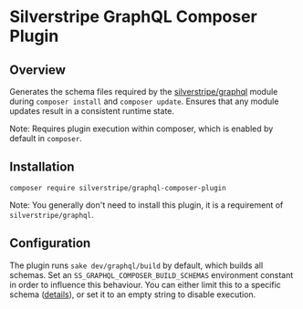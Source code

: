 # Silverstripe GraphQL Composer Plugin

## Overview

Generates the schema files required by
the [silverstripe/graphql](https://github.com/silverstripe/silverstripe-graphql) module
during `composer install` and `composer update`.
Ensures that any module updates result in a consistent runtime state.



Note: Requires plugin execution within composer, which is enabled by default in `composer`.

## Installation

```
composer require silverstripe/graphql-composer-plugin
```

Note: You generally don't need to install this plugin,
it is a requirement of `silverstripe/graphql`.

## Configuration

The plugin runs `sake dev/graphql/build` by default, which builds all schemas.
Set an `SS_GRAPHQL_COMPOSER_BUILD_SCHEMAS` environment constant in order to influence this behaviour.
You can either limit this to a specific schema
([details](https://docs.silverstripe.org/en/4/developer_guides/graphql/getting_started/building_the_schema/)),
or set it to an empty string to disable execution.